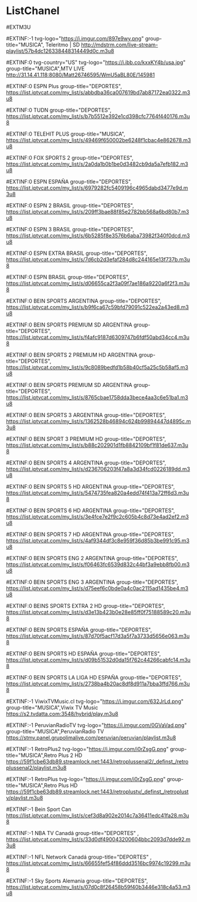 # ListChanel
#EXTM3U

#EXTINF:-1 tvg-logo="https://i.imgur.com/897e9wy.png" group-title="MUSICA", Teleritmo | SD
http://mdstrm.com/live-stream-playlist/57b4dc126338448314449d0c.m3u8

#EXTINF:0 tvg-country="US" tvg-logo="https://i.ibb.co/kxxKY4b/usa.jpg" group-title="MUSICA",MTV LIVE
http://31.14.41.118:8080/Matt26746595/WmU5aBL80E/145981

#EXTINF:0 ESPN Plus group-title="DEPORTES",
https://list.iptvcat.com/my_list/s/abbdba36ca007619bd7ab87172ea0322.m3u8

#EXTINF:0 TUDN group-title="DEPORTES",
https://list.iptvcat.com/my_list/s/b7b5512e392e1cd398cfc7764f440176.m3u8

#EXTINF:0 TELEHIT PLUS group-title="MUSICA",
https://list.iptvcat.com/my_list/s/49469f650002be6248f1cbac4e862678.m3u8

#EXTINF:0 FOX SPORTS 2 group-title="DEPORTES",
https://list.iptvcat.com/my_list/s/2a0da1b0b1be0d3482cb9da5a7efb182.m3u8

#EXTINF:0 ESPN ESPAÑA group-title="DEPORTES",
https://list.iptvcat.com/my_list/s/6979282fc5409196c4965dabd3477e9d.m3u8

#EXTINF:0 ESPN 2 BRASIL group-title="DEPORTES",
https://list.iptvcat.com/my_list/s/209ff3bae88f85e2782bb568a6bd80b7.m3u8

#EXTINF:0 ESPN 3 BRASIL group-title="DEPORTES",
https://list.iptvcat.com/my_list/s/6b5285f8e3576b6aba73982f340f0dcd.m3u8

#EXTINF:0 ESPN EXTRA BRASIL group-title="DEPORTES",
https://list.iptvcat.com/my_list/s/7d6cb2d3efaf284d8c244165e13f737b.m3u8

#EXTINF:0 ESPN BRASIL group-title="DEPORTES",
https://list.iptvcat.com/my_list/s/d06655ca2f3a09f7ae186a9220a6f2f3.m3u8

#EXTINF:0 BEIN SPORTS ARGENTINA group-title="DEPORTES",
https://list.iptvcat.com/my_list/s/b9f6ca67c59bfd79091c522ea2a43ed8.m3u8

#EXTINF:0 BEIN SPORTS PREMIUM SD ARGENTINA group-title="DEPORTES",
https://list.iptvcat.com/my_list/s/f4afc9187d6309747b6fdf50abd34cc4.m3u8 


#EXTINF:0 BEIN SPORTS 2 PREMIUM HD ARGENTINA group-title="DEPORTES",
https://list.iptvcat.com/my_list/s/9c8089bedfd1b58b40cf5a25c5b58af5.m3u8
 
#EXTINF:0 BEIN SPORTS PREMIUM SD ARGENTINA group-title="DEPORTES",
https://list.iptvcat.com/my_list/s/8765cbae1758dda3bece4aa3c6e51ba1.m3u8

#EXTINF:0 BEIN SPORTS 3 ARGENTINA group-title="DEPORTES",
https://list.iptvcat.com/my_list/s/1362528b46894c624b99894447d4895c.m3u8
 
#EXTINF:0 BEIN SPORT 3 PREMIUM HD group-title="DEPORTES",
https://list.iptvcat.com/my_list/s/b88c202901d1fb8842109bf1f81de637.m3u8

#EXTINF:0 BEIN SPORTS 4 ARGENTINA group-title="DEPORTES",
https://list.iptvcat.com/my_list/s/d236706203f47a8a3d34fcd0226189dd.m3u8
 
#EXTINF:0 BEIN SPORTS 5 HD ARGENTINA group-title="DEPORTES",
https://list.iptvcat.com/my_list/s/5474735fea820a4edd74f413a72ff6d3.m3u8

#EXTINF:0 BEIN SPORTS 6 HD ARGENTINA group-title="DEPORTES",
https://list.iptvcat.com/my_list/s/3e4fce7e2f9c2c605b4c8d73e4ad2ef2.m3u8

#EXTINF:0 BEIN SPORTS 7 HD ARGENTINA group-title="DEPORTES",
https://list.iptvcat.com/my_list/s/4af9344df3c8e959f36d85b3be991c95.m3u8
 
#EXTINF:0 BEIN SPORTS ENG 2 ARGENTINA group-title="DEPORTES",
https://list.iptvcat.com/my_list/s/f06463fc6539d832c44bf3a9ebb8fb00.m3u8

#EXTINF:0 BEIN SPORTS ENG 3 ARGENTINA group-title="DEPORTES",
https://list.iptvcat.com/my_list/s/d75eef6c0bde0a4c0ac2115ad1435be4.m3u8
 
#EXTINF:0 BEINS SPORTS EXTRA 2 HD  group-title="DEPORTES",
https://list.iptvcat.com/my_list/s/d3e13b423b0e28e85ff0f75188589c20.m3u8

#EXTINF:0 BEIN SPORTS ESPAÑA group-title="DEPORTES",
https://list.iptvcat.com/my_list/s/87d70f5acf17d3a5f7a3733d5656e063.m3u8
 
#EXTINF:0 BEIN SPORTS HD ESPAÑA group-title="DEPORTES",
https://list.iptvcat.com/my_list/s/d09b51532d0da15f762c44266cabfc14.m3u8
 
#EXTINF:0 BEIN SPORTS LA LIGA HD ESPAÑA group-title="DEPORTES",
https://list.iptvcat.com/my_list/s/2738ba4b20ac8df8d911a7bba3ffd766.m3u8
 
#EXTINF:-1 ViwixTVMusic.cl tvg-logo="https://i.imgur.com/632JrLd.png" group-title="MUSICA",Viwix TV Music
https://s2.tvdatta.com:3548/hybrid/play.m3u8

#EXTINF:-1 PeruvianRadioTV tvg-logo="https://i.imgur.com/0GVaVad.png" group-title="MUSICA",PeruvianRadio TV
https://stmv.panel.grupolimalive.com/peruvian/peruvian/playlist.m3u8

#EXTINF:-1 RetroPlus2 tvg-logo="https://i.imgur.com/i0rZsgG.png" group-title="MUSICA",Retro Plus 2 HD
https://59f1cbe63db89.streamlock.net:1443/retroplussenal2/_definst_/retroplussenal2/playlist.m3u8

#EXTINF:-1 RetroPlus tvg-logo="https://i.imgur.com/i0rZsgG.png" group-title="MUSICA",Retro Plus HD
https://59f1cbe63db89.streamlock.net:1443/retroplustv/_definst_/retroplustv/playlist.m3u8

#EXTINF:-1 Bein Sport Can 
https://list.iptvcat.com/my_list/s/cef3d8a902e2014c7a36411edc41fa28.m3u8

#EXTINF:-1 NBA TV Canadá group-title="DEPORTES" ,
https://list.iptvcat.com/my_list/s/33d0df490043200604bbc2093d7dde92.m3u8

#EXTINF:-1 NFL Network Canadá group-title="DEPORTES" ,
https://list.iptvcat.com/my_list/s/66655fef54f86ddd3516bc9974c19299.m3u8

#EXTINF:-1 Sky Sports Alemania group-title="DEPORTES",
https://list.iptvcat.com/my_list/s/07d0c8f26458b59f40b3446e318c4a53.m3u8
